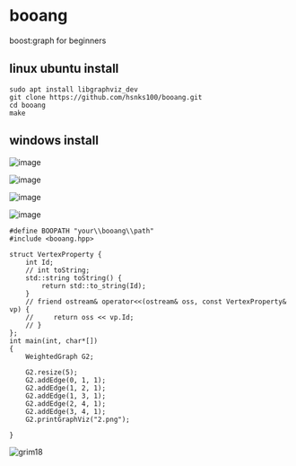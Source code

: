 # booang

boost:graph for beginners

## linux ubuntu install



```
sudo apt install libgraphviz_dev 
git clone https://github.com/hsnks100/booang.git
cd booang
make
```

## windows install
![image](https://user-images.githubusercontent.com/3623889/29987887-52648424-8fa5-11e7-95de-05fcbfdc9788.png)

![image](https://user-images.githubusercontent.com/3623889/29987897-67a02078-8fa5-11e7-9f9d-120b7f1d138c.png)

![image](https://user-images.githubusercontent.com/3623889/29987910-7a5e3196-8fa5-11e7-81cc-b6b716890817.png)

![image](https://user-images.githubusercontent.com/3623889/29987919-857603c4-8fa5-11e7-859c-19d7dc767350.png)

```
#define BOOPATH "your\\booang\\path"
#include <booang.hpp>

struct VertexProperty {
	int Id;
	// int toString;
	std::string toString() {
		return std::to_string(Id);
	}
	// friend ostream& operator<<(ostream& oss, const VertexProperty& vp) {
	//     return oss << vp.Id;
	// }
};
int main(int, char*[])
{	
	WeightedGraph G2;

	G2.resize(5);
	G2.addEdge(0, 1, 1);
	G2.addEdge(1, 2, 1);
	G2.addEdge(1, 3, 1);
	G2.addEdge(2, 4, 1);
	G2.addEdge(3, 4, 1);
	G2.printGraphViz("2.png");

}
```

![grim18](https://user-images.githubusercontent.com/3623889/29940642-d338963e-8eca-11e7-80f5-f96d8f4f977a.png)
